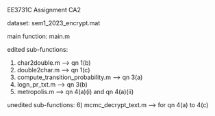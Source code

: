 EE3731C Assignment CA2

dataset: sem1_2023_encrypt.mat

main function: main.m

edited sub-functions: 
1) char2double.m                    --> qn 1(b)
2) double2char.m                    --> qn 1(c)
3) compute_transition_probability.m --> qn 3(a)
4) logn_pr_txt.m 			        --> qn 3(b)
5) metropolis.m			            --> qn 4(a)(i) and qn 4(a)(ii)

unedited sub-functions:
6) mcmc_decrypt_text.m              --> for qn 4(a) to 4(c) 




